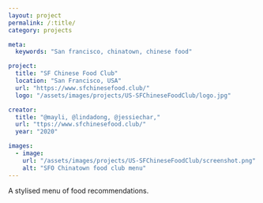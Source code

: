 ```yaml
---
layout: project
permalink: /:title/
category: projects

meta:
  keywords: "San francisco, chinatown, chinese food"

project:
  title: "SF Chinese Food Club"
  location: "San Francisco, USA"
  url: "https://www.sfchinesefood.club/"
  logo: "/assets/images/projects/US-SFChineseFoodClub/logo.jpg"

creator:
  title: "@mayli, @lindadong, @jessiechar,"
  url: "ttps://www.sfchinesefood.club/"
  year: "2020"

images:
  - image:
    url: "/assets/images/projects/US-SFChineseFoodClub/screenshot.png"
    alt: "SFO Chinatown food club menu"
---
```

<p>A stylised menu of food recommendations.</p>